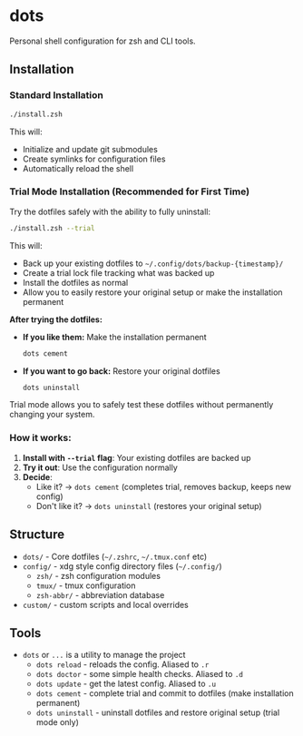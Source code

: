 # dots

Personal shell configuration for zsh and CLI tools.

## Installation

### Standard Installation

```bash
./install.zsh
```

This will:
- Initialize and update git submodules
- Create symlinks for configuration files
- Automatically reload the shell

### Trial Mode Installation (Recommended for First Time)

Try the dotfiles safely with the ability to fully uninstall:

```bash
./install.zsh --trial
```

This will:
- Back up your existing dotfiles to `~/.config/dots/backup-{timestamp}/`
- Create a trial lock file tracking what was backed up
- Install the dotfiles as normal
- Allow you to easily restore your original setup or make the installation permanent

**After trying the dotfiles:**

- **If you like them:** Make the installation permanent
  ```bash
  dots cement
  ```

- **If you want to go back:** Restore your original dotfiles
  ```bash
  dots uninstall
  ```

Trial mode allows you to safely test these dotfiles without permanently changing your system.

### How it works:

1. **Install with `--trial` flag**: Your existing dotfiles are backed up
2. **Try it out**: Use the configuration normally
3. **Decide**:
   - Like it? → `dots cement` (completes trial, removes backup, keeps new config)
   - Don't like it? → `dots uninstall` (restores your original setup)

## Structure

- `dots/` - Core dotfiles (`~/.zshrc`, `~/.tmux.conf` etc)
- `config/` - xdg style config directory files (`~/.config/`)
  - `zsh/` - zsh configuration modules
  - `tmux/` - tmux configuration
  - `zsh-abbr/` - abbreviation database
- `custom/` - custom scripts and local overrides

## Tools

- `dots` or `...` is a utility to manage the project
  - `dots reload` - reloads the config. Aliased to `.r`
  - `dots doctor` - some simple health checks. Aliased to `.d`
  - `dots update` - get the latest config. Aliased to `.u`
  - `dots cement` - complete trial and commit to dotfiles (make installation permanent)
  - `dots uninstall` - uninstall dotfiles and restore original setup (trial mode only)
